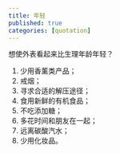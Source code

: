 ```yaml
---
title: 年轻
published: true
categories: [quotation]
---
```


想使外表看起来比生理年龄年轻？
1. 少用香薰类产品；
2. 戒烟；
3. 寻求合适的解压途径；
4. 食用新鲜的有机食品；
5. 不吃添加糖；
6. 多花时间和朋友在一起；
7. 远离碳酸汽水；
8. 少用化妆品。
